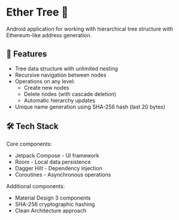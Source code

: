 # Ether Tree 🌳

Android application for working with hierarchical tree structure with Ethereum-like address generation.

## 🌟 Features

- Tree data structure with unlimited nesting
- Recursive navigation between nodes
- Operations on any level:
  - Create new nodes
  - Delete nodes (with cascade deletion)
  - Automatic hierarchy updates
- Unique name generation using SHA-256 hash (last 20 bytes)

## 🛠 Tech Stack

Core components:
- Jetpack Compose - UI framework
- Room - Local data persistence
- Dagger Hilt - Dependency injection
- Coroutines - Asynchronous operations

Additional components:
- Material Design 3 components
- SHA-256 cryptographic hashing
- Clean Architecture approach
